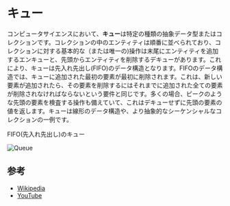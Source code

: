 # キュー

コンピュータサイエンスにおいて、**キュー**は特定の種類の抽象データ型またはコレクションです。コレクションの中のエンティティは順番に並べられており、コレクションに対する基本的な（または唯一の)操作は末尾にエンティティを追加するエンキューと、先頭からエンティティを削除するデキューがあります。これにより、キューは先入れ先出し(FIFO)のデータ構造となります。FIFOのデータ構造では、キューに追加された最初の要素が最初に削除されます。これは、新しい要素が追加されたら、その要素を削除するにはそれまでに追加された全ての要素が削除されなければならないという要件と同じです。多くの場合、ピークのような先頭の要素を検査する操作も備えていて、これはデキューせずに先頭の要素の値を返します。キューは線形のデータ構造や、より抽象的なシーケンシャルなコレクションの一例です。

FIFO(先入れ先出し)のキュー

![Queue](https://upload.wikimedia.org/wikipedia/commons/5/52/Data_Queue.svg)

## 参考

- [Wikipedia](https://en.wikipedia.org/wiki/Queue_(abstract_data_type))
- [YouTube](https://www.youtube.com/watch?v=wjI1WNcIntg&list=PLLXdhg_r2hKA7DPDsunoDZ-Z769jWn4R8&index=3&)

